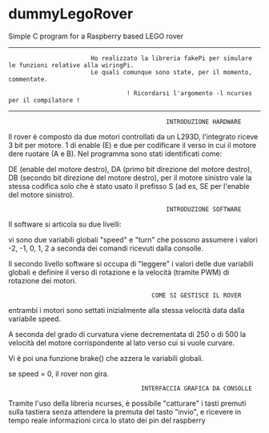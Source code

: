 # dummyLegoRover
Simple C program for a Raspberry based LEGO rover

------------------------------------------------------------------------------------------------------------------------------

                           Ho realizzato la libreria fakePi per simulare le funzioni relative alla wiringPi.
                           Le quali comunque sono state, per il momento, commentate.
                       
                                     ! Ricordarsi l'argomento -l ncurses per il compilatore !

------------------------------------------------------------------------------------------------------------------------------


                                                INTRODUZIONE HARDWARE

Il rover è composto da due motori controllati da un L293D, l'integrato riceve 3 bit per motore. 1 di enable (E) e due per codificare il verso in cui il motore dere ruotare (A e B). Nel programma sono stati identificati come: 

DE (enable del motore destro), 
DA (primo bit direzione del motore destro),
DB (secondo bit direzione del motore destro),
per il motore sinistro vale la stessa codifica solo che è stato usato il prefisso S (ad es, SE per l'enable del motore sinistro).


                                                INTRODUZIONE SOFTWARE

Il software si articola su due livelli:

vi sono due variabili globali "speed" e "turn" che possono assumere i valori -2, -1, 0, 1, 2 a seconda dei comandi ricevuti dalla consolle.

Il secondo livello software si occupa di "leggere" i valori delle due variabili globali e definire il verso di rotazione e la velocità (tramite PWM) di rotazione dei motori.



                                            COME SI GESTISCE IL ROVER

entrambi i motori sono settati inizialmente alla stessa velocità data dalla variabile speed.

A seconda del grado di curvatura viene decrementata di 250 o di 500 la velocità del motore corrispondente al lato verso cui si vuole curvare.

Vi è poi una funzione brake() che azzera le variabili globali.

se speed = 0, il rover non gira.


                                         INTERFACCIA GRAFICA DA CONSOLLE

Tramite l'uso della libreria ncurses, è possibile "catturare" i tasti premuti sulla tastiera senza attendere la premuta del tasto "invio", e ricevere in tempo reale informazioni circa lo stato dei pin del raspberry
